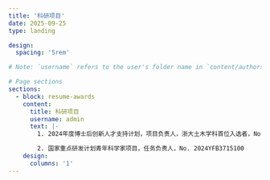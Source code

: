 ```yaml
---
title: '科研项目'
date: 2025-09-25
type: landing

design:
  spacing: '5rem'

# Note: `username` refers to the user's folder name in `content/authors/`

# Page sections
sections:
  - block: resume-awards
    content:
      title: 科研项目
      username: admin
      text: |-
        1. 2024年度博士后创新人才支持计划，项目负责人，浙大土木学科首位入选者，No. BX20240320          

        2. 国家重点研发计划青年科学家项目，任务负责人，No. 2024YFB3715100
    design:
      columns: '1'
---
```

